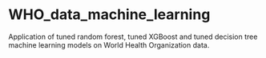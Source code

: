 # WHO_data_machine_learning
Application of tuned random forest, tuned XGBoost and tuned decision tree machine learning models on World Health Organization data.
